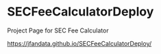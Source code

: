 # SECFeeCalculatorDeploy
Project Page for SEC Fee Calculator

https://jfandata.github.io/SECFeeCalculatorDeploy/
